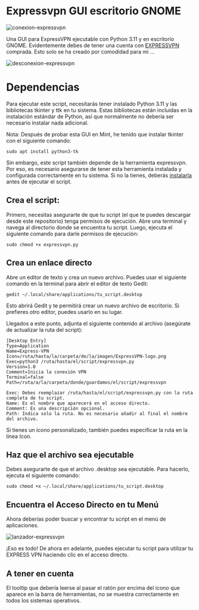 # Expressvpn GUI escritorio GNOME

![conexion-expressvpn](https://github.com/sapoclay/expressvpn-gui/assets/6242827/4877cec7-412c-4a81-a2d2-de8ad3af9c31)

Una GUI para ExpressVPN ejecutable con Python 3.11 y en escritorio GNOME. Evidentemente debes de tener una cuenta con [EXPRESSVPN](https://www.expressvpn.com/es/refer-a-friend/30-days-free?locale=es&referrer_id=40141467&utm_campaign=referrals&utm_medium=copy_link&utm_source=referral_dashboard) comprada. Esto solo se ha creado por comodidad para mi ...

![desconexion-expressvpn](https://github.com/sapoclay/expressvpn-gui/assets/6242827/8f3dab8e-ed20-40ab-9401-61f1500df16c)

# Dependencias

Para ejecutar este script, necesitarás tener instalado Python 3.11 y las bibliotecas tkinter y ttk en tu sistema. Estas bibliotecas están incluidas en la instalación estándar de Python, así que normalmente no debería ser necesario instalar nada adicional.

Nota: Después de probar esta GUI en Mint, he tenido que instalar tkinter con el siguiente comando:

```
sudo apt install python3-tk
```

Sin embargo, este script también depende de la herramienta expressvpn. Por eso, es necesario asegurarse de tener esta herramienta instalada y configurada correctamente en tu sistema. Si no la tienes, deberás [instalarla](https://www.expressrefer.com/refer-a-friend/30-days-free?locale=es&referrer_id=40141467&utm_campaign=referrals&utm_medium=copy_link&utm_source=referral_dashboard)  antes de ejecutar el script.

## Crea el script:

Primero, necesitas asegurarte de que tu script (el que te puedes descargar desde este repositorio) tenga permisos de ejecución. Abre una terminal y navega al directorio donde se encuentra tu script. Luego, ejecuta el siguiente comando para darle permisos de ejecución:
```
sudo chmod +x expressvpn.py
```
## Crea un enlace directo

Abre un editor de texto y crea un nuevo archivo. Puedes usar el siguiente comando en la terminal para abrir el editor de texto Gedit:
```
gedit ~/.local/share/applications/tu_script.desktop
```
Esto abrirá Gedit y te permitirá crear un nuevo archivo de escritorio. Si prefieres otro editor, puedes usarlo en su lugar.

Llegados a este punto, adjunta el siguiente contenido al archivo (asegúrate de actualizar la ruta del script):
```
[Desktop Entry]
Type=Application
Name=Express-VPN
Icon=/ruta/hasta/la/carpeta/de/la/imagen/ExpressVPN-logo.png
Exec=python3 /ruta/hasta/el/script/expressvpn.py
Version=1.0
Comment=Inicia la conexión VPN
Terminal=false
Path=/ruta/a/la/carpeta/donde/guardamos/el/script/expressvpn
```
    Exec: Debes reemplazar /ruta/hasta/el/script/expressvpn.py con la ruta completa de tu script.
    Name: Es el nombre que aparecerá en el acceso directo.
    Comment: Es una descripción opcional.
    Path: Indica solo la ruta. No es necesario añadir al final el nombre del archivo.

Si tienes un icono personalizado, también puedes especificar la ruta en la línea Icon.

## Haz que el archivo sea ejecutable

Debes asegurarte de que el archivo .desktop sea ejecutable. Para hacerlo, ejecuta el siguiente comando:
```
sudo chmod +x ~/.local/share/applications/tu_script.desktop
```
## Encuentra el Acceso Directo en tu Menú

Ahora deberías poder buscar y encontrar tu script en el menú de aplicaciones.

![lanzador-expressvpn](https://github.com/sapoclay/expressvpn-gui/assets/6242827/ca44463d-69e3-4b50-b838-beddbcaa7b6b)

¡Eso es todo! De ahora en adelante, puedes ejecutar tu script para utilizar tu EXPRESS VPN haciendo clic en el acceso directo.

## A tener en cuenta

El tooltip que debería leerse al pasar el ratón por encima del icono que aparece en la barra de herramientas, no se muestra correctamente en todos los sistemas operativos.
